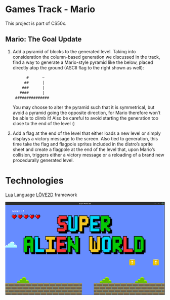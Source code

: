 # Games Track - Mario

This project is part of CS50x.

## Mario: The Goal Update

1.  Add a pyramid of blocks to the generated level. Taking into consideration the column-based generation we discussed in the track, find a way to generate a Mario-style pyramid like the below, placed directly atop the ground (ASCII flag to the right shown as well):
    
    ```
          #      ~
         ##      |
        ###      |
       ####      |
     ###############
    
    ```
    
    You may choose to alter the pyramid such that it is symmetrical, but avoid a pyramid going the opposite direction, for Mario therefore won’t be able to climb it! Also be careful to avoid starting the generation too close to the end of the level :)
    
2.  Add a flag at the end of the level that either loads a new level or simply displays a victory message to the screen. Also tied to generation, this time take the flag and flagpole sprites included in the distro’s sprite sheet and create a flagpole at the end of the level that, upon Mario’s collision, triggers either a victory message or a reloading of a brand new procedurally generated level.


# Technologies

[Lua](http://www.lua.org/) Language
[LÖVE2D](https://love2d.org/) framework

![enter image description here](/tracks/games/mario/snapshot/animatedImage.gif)
